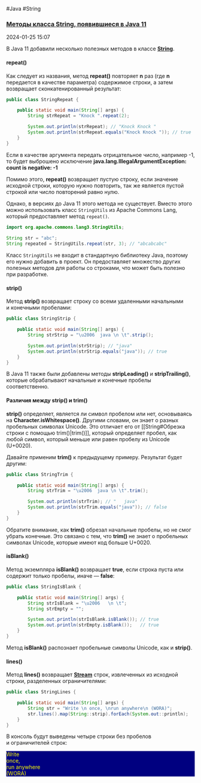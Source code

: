 #Java #String 
### [Методы класса String, появившиеся в Java 11](https://topjava.ru/blog/java-11-string-api-additions)

2024-01-25 15:07

В Java 11 добавили несколько полезных методов в классе **[String](String)**.

#### repeat()

Как следует из названия, метод **repeat()** повторяет **n** раз (где **n** передается в качестве параметра) содержимое строки, а затем возвращает сконкатенированный результат:
```java
public class StringRepeat {

    public static void main(String[] args) {
        String strRepeat = "Knock ".repeat(2);

        System.out.println(strRepeat); // "Knock Knock "
        System.out.println(strRepeat.equals("Knock Knock ")); // true
    }
}
```
Если в качестве аргумента передать отрицательное число, например -1, то будет выброшено исключение **java.lang.IllegalArgumentException: count is negative: -1**  

Помимо этого, **repeat()** возвращает пустую строку, если значение исходной строки, которую нужно повторить, так же является пустой строкой или число повторений равно нулю.

Однако, в версиях до Java 11 этого метода не существует. Вместо этого можно использовать класс `StringUtils` из Apache Commons Lang, который предоставляет метод `repeat()`.
```java
import org.apache.commons.lang3.StringUtils;
 
String str = "abc";
String repeated = StringUtils.repeat(str, 3); // "abcabcabc"
```
Класс `StringUtils` не входит в стандартную библиотеку Java, поэтому его нужно добавить в проект. Он предоставляет множество других полезных методов для работы со строками, что может быть полезно при разработке.

#### strip()

Метод **strip()** возвращает строку со всеми удаленными начальными и конечными пробелами:
```java
public class StringStrip {

    public static void main(String[] args) {
        String strStrip = "\u2006  java \n \t".strip();

        System.out.println(strStrip); // "java"
        System.out.println(strStrip.equals("java")); // true
    }
}
```
В Java 11 также были добавлены методы **stripLeading()** и **stripTrailing()**, которые обрабатывают начальные и конечные пробелы соответственно.

#### Различия между strip() и trim()

**strip()** определяет, является ли символ пробелом или нет, основываясь на **Character.isWhitespace()**. Другими словами, он знает о разных пробельных символах Unicode. Это отличает его от [[String#Обрезка строки с помощью trim()|trim()]], который определяет пробел, как любой символ, который меньше или равен пробелу из Unicode (U+0020).  

Давайте применим **trim()** к предыдущему примеру. Результат будет другим:
```java
public class StringTrim {

    public static void main(String[] args) {
        String strTrim = "\u2006  java \n \t".trim();

        System.out.println(strTrim); // "   java"
        System.out.println(strTrim.equals("java")); // false
    }
}
```
Обратите внимание, как **trim()** обрезал начальные пробелы, но не смог убрать конечные. Это связано с тем, что **trim()** не знает о пробельных символах Unicode, которые имеют код больше U+0020.

#### isBlank()

Метод экземпляра **isBlank()** возвращает **true**, если строка пуста или содержит только пробелы, иначе — **false**:
```java
public class StringIsBlank {

    public static void main(String[] args) {
        String strIsBlank = "\u2006   \n \t";
        String strEmpty = "";

        System.out.println(strIsBlank.isBlank()); // true
        System.out.println(strEmpty.isBlank());   // true
    }
}
```
Метод **isBlank()** распознает пробельные символы Unicode, как и **strip()**.

#### lines()

Метод **lines()** возвращает **[Stream](StreamAPI)** строк, извлеченных из исходной строки, разделенных ограничителями:
```java
public class StringLines {

    public static void main(String[] args) {
        String str = "Write \n once, \nrun anywhere\n (WORA)";
        str.lines().map(String::strip).forEach(System.out::println);
    }
}
```
В консоль будут выведены четыре строки без пробелов и ограничителей строк:
<p style="background-color: navy; color: yellow">
Write<br>
once,<br>
run anywhere<br>
(WORA)</p>
